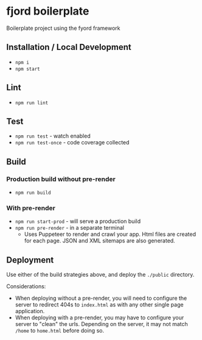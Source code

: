# fjord boilerplate
Boilerplate project using the fyord framework

## Installation / Local Development
- `npm i`
- `npm start`

## Lint
- `npm run lint`

## Test
- `npm run test` - watch enabled
- `npm run test-once` - code coverage collected

## Build
### Production build without pre-render
- `npm run build`

### With pre-render
- `npm run start-prod` - will serve a production build
- `npm run pre-render` - in a separate terminal
  - Uses Puppeteer to render and crawl your app. Html files are created for each page.  JSON and XML sitemaps are also generated.


## Deployment
Use either of the build strategies above, and deploy the `./public` directory.

Considerations:
- When deploying without a pre-render, you will need to configure the server to redirect 404s to `index.html` as with any other single page application.
- When deploying with a pre-render, you may have to configure your server to "clean" the urls.  Depending on the server, it may not match `/home` to `home.html` before doing so.